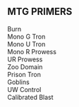 ## MTG PRIMERS

Burn <br>
Mono G Tron <br>
Mono U Tron <br>
Mono R Prowess <br>
UR Prowess <br>
Zoo Domain <br>
Prison Tron <br>
Goblins <br>
UW Control <br>
Calibrated Blast

 
